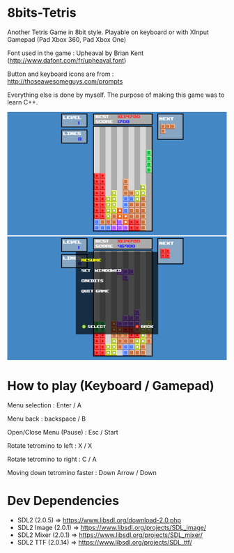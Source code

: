 # 8bits-Tetris

Another Tetris Game in 8bit style. Playable on keyboard or with XInput Gamepad (Pad Xbox 360, Pad Xbox One)

Font used in the game : Upheaval by Brian Kent (http://www.dafont.com/fr/upheaval.font)

Button and keyboard icons are from : http://thoseawesomeguys.com/prompts


Everything else is done by myself. The purpose of making this game was to learn C++.

![Screenshot in game](screenshot1.png?raw=true "In game")
![Screenshot pause/menu](screenshot2.png?raw=true "Pause/menu")

# How to play (Keyboard / Gamepad)
Menu selection : Enter / A

Menu back : backspace / B

Open/Close Menu (Pause) : Esc / Start

Rotate tetromino to left : X / X

Rotate tetromino to right : C / A

Moving down tetromino faster : Down Arrow / Down

# Dev Dependencies
- SDL2 (2.0.5) => https://www.libsdl.org/download-2.0.php
- SDL2 Image (2.0.1) => https://www.libsdl.org/projects/SDL_image/
- SDL2 Mixer (2.0.1) => https://www.libsdl.org/projects/SDL_mixer/
- SDL2 TTF (2.0.14) => https://www.libsdl.org/projects/SDL_ttf/
